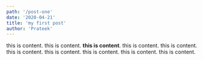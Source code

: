 ```yaml
---
path: '/post-one'
date: '2020-04-21'
title: 'my first post'
author: 'Prateek'
---
```


this is content. this is content. **this is content**. this is content. this is content. this is content. this is content. this is content. this is content. this is content.
